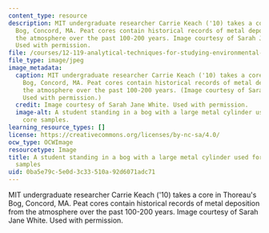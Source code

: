 ```yaml
---
content_type: resource
description: MIT undergraduate researcher Carrie Keach ('10) takes a core in Thoreau's
  Bog, Concord, MA. Peat cores contain historical records of metal deposition from
  the atmosphere over the past 100-200 years. Image courtesy of Sarah Jane White.
  Used with permission.
file: /courses/12-119-analytical-techniques-for-studying-environmental-and-geologic-samples-spring-2011/0ba5e79c5e0d3c33510a92d6071adc71_12-119s11-th.jpg
file_type: image/jpeg
image_metadata:
  caption: MIT undergraduate researcher Carrie Keach ('10) takes a core in Thoreau's
    Bog, Concord, MA. Peat cores contain historical records of metal deposition from
    the atmosphere over the past 100-200 years. (Image courtesy of Sarah Jane White.
    Used with permission.)
  credit: Image courtesy of Sarah Jane White. Used with permission.
  image-alt: A student standing in a bog with a large metal cylinder used for taking
    core samples.
learning_resource_types: []
license: https://creativecommons.org/licenses/by-nc-sa/4.0/
ocw_type: OCWImage
resourcetype: Image
title: A student standing in a bog with a large metal cylinder used for taking core
  samples
uid: 0ba5e79c-5e0d-3c33-510a-92d6071adc71
---
```

MIT undergraduate researcher Carrie Keach ('10) takes a core in Thoreau's Bog, Concord, MA. Peat cores contain historical records of metal deposition from the atmosphere over the past 100-200 years. Image courtesy of Sarah Jane White. Used with permission.